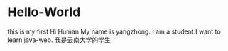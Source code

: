 # Hello-World
this is my first
Hi Human 
  My name is yangzhong. I am a student.I want to learn java-web.
我是云南大学的学生

